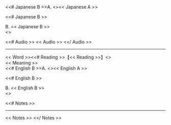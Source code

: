 <div class="japanese">
<<# Japanese B >>A. <</ Japanese B>><< Japanese A >>
</div>

<<# Japanese B >>
<div class="japanese">
B. << Japanese B >>
</div>
<</ Japanese B >>

<<# Audio >>
<< Audio >>
<</ Audio >>

---

<div class="reading-container">
<div class="reading"><< Word >><<# Reading >>【<< Reading >>】<</ Reading >></div>

<div class="meaning"><< Meaning >></div>
</div>

<div class="english-container">
<div class="english"><<# English B >>A. <</ English B>><< English A >></div>

<<# English B >>
<div class="english">B. << English B >></div>
<</ English B >>
</div>

<<# Notes >>
___

<< Notes >>
<</ Notes >>

